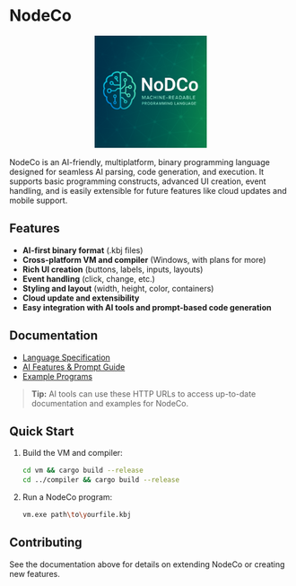 # NodeCo

<p align="center">
  <img src="assets/NoDCoLogo.png" alt="NodeCo" width="200"/>
</p>

NodeCo is an AI-friendly, multiplatform, binary programming language designed for seamless AI parsing, code generation, and execution. It supports basic programming constructs, advanced UI creation, event handling, and is easily extensible for future features like cloud updates and mobile support.

## Features
- **AI-first binary format** (.kbj files)
- **Cross-platform VM and compiler** (Windows, with plans for more)
- **Rich UI creation** (buttons, labels, inputs, layouts)
- **Event handling** (click, change, etc.)
- **Styling and layout** (width, height, color, containers)
- **Cloud update and extensibility**
- **Easy integration with AI tools and prompt-based code generation**

## Documentation
- [Language Specification](https://github.com/yourusername/yourrepo/blob/main/language_spec/ai_lang_spec.md)
- [AI Features & Prompt Guide](https://github.com/yourusername/yourrepo/blob/main/NodeCo_AI_Features.md)
- [Example Programs](https://github.com/yourusername/yourrepo/tree/main/language_spec/examples)

> **Tip:** AI tools can use these HTTP URLs to access up-to-date documentation and examples for NodeCo.

## Quick Start
1. Build the VM and compiler:
   ```sh
   cd vm && cargo build --release
   cd ../compiler && cargo build --release
   ```
2. Run a NodeCo program:
   ```sh
   vm.exe path\to\yourfile.kbj
   ```

## Contributing
See the documentation above for details on extending NodeCo or creating new features. 